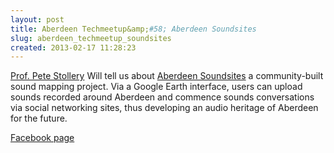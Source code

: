 ```yaml
---
layout: post
title: Aberdeen Techmeetup&amp;#58; Aberdeen Soundsites
slug: aberdeen_techmeetup_soundsites
created: 2013-02-17 11:28:23
---
```


<a href="http://www.petestollery.com">Prof. Pete Stollery</a>
Will tell us about <a href="http://www.aberdeensoundsites.net" target="_blank">Aberdeen Soundsites</a> a community-built sound mapping project. Via a Google Earth interface, users can upload sounds recorded around Aberdeen and commence sounds conversations via social networking
sites, thus developing an audio heritage of Aberdeen for the future.

<a href="https://www.facebook.com/pages/Aberdeen-TechMeetup/220140384757836">Facebook page</a>